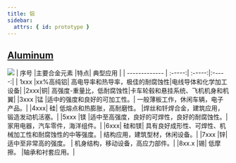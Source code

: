 ```yaml
---
title: 铝
sidebar:
  attrs: { id: prototype }
---
```



## [Aluminum](https://www.iqsdirectory.com/articles/aluminum-metal/types-of-aluminum.html#/)
![](https://nexmaker-profabx.oss-cn-hangzhou.aliyuncs.com/img/iqsdirectory.png)
| 序号 |主要合金元素 |特点|   典型应用 | 
| ------------- | :-----:| :-----:|:-----:|
| 1xxx |xx%高纯铝| 高电导率和热导率，极佳的耐腐蚀性|电线导体和化学加工设备|
|2xxx|铜|	高强度-重量比，低耐腐蚀性|卡车轮毂和悬挂系统、飞机机身和机翼|
|3xxx	|锰	|适中的强度和良好的可加工性。|	一般薄板工作，休闲车辆，电子产品。|
|4xxx|	硅|	低熔点和热膨胀，高耐磨性。	|焊丝和钎焊合金，建筑应用，锻造发动机活塞。|
|5xxx	|镁	|适中至高强度，良好的可焊性，良好的耐腐蚀性。|	家用电器，汽车零件，海洋组件。|
|6xxx|	硅和镁|	具有良好成形性、可焊性、机械加工性和耐腐蚀性的中等强度。|	结构应用，建筑型材，休闲设备。|
|7xxx	|锌|	适中至非常高的强度。	|	机身结构，移动设备，高应力部件。|
|8xx.x	|锡|	低摩擦。	|轴承和衬套应用。|